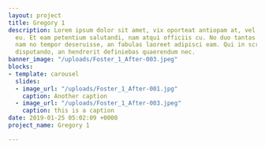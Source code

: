 ```yaml
---
layout: project
title: Gregory 1
description: Lorem ipsum dolor sit amet, vix oporteat antiopam at, vel paulo signiferumque
  eu. Et eam petentium salutandi, nam atqui officiis cu. No duo tantas voluptatum,
  nam no tempor deseruisse, an fabulas laoreet adipisci eam. Qui in scripta ceteros
  disputando, an hendrerit definiebas quaerendum nec.
banner_image: "/uploads/Foster_1_After-003.jpeg"
blocks:
- template: carousel
  slides:
  - image_url: "/uploads/Foster_1_After-001.jpg"
    caption: Another caption
  - image_url: "/uploads/Foster_1_After-003.jpeg"
    caption: this is a caption
date: 2019-01-25 05:02:09 +0000
project_name: Gregory 1

---
```

